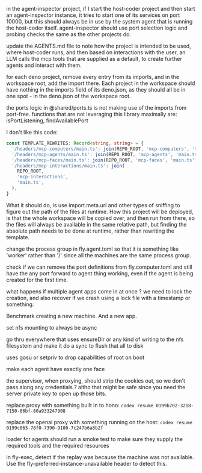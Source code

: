 in the agent-inspector project, if I start the host-coder project and then start
an agent-inspector instance, it tries to start one of its services on port
10000, but this should always be in use by the system agent that is running the
host-coder itself. agent-inspector should use port selection logic and probing
checks the same as the other projects do.

update the AGENTS.md file to note how the project is intended to be used, where
host-coder runs, and then based on interactions with the user, an LLM calls the
mcp tools that are supplied as a default, to create further agents and interact
with them.

for each deno project, remove every entry from its imports, and in the workspace
root, add the import there. Each project in the workspace should have nothing in
the imports field of its deno.json, as they should all be in one spot - in the
deno.json of the workspace root.

the ports logic in @shared/ports.ts is not making use of the imports from
port-free. functions that are not leveraging this library maximally are:
isPortListening, findAvailablePort

I don't like this code:

```ts
const TEMPLATE_REWRITES: Record<string, string> = {
  '/headers/mcp-computers/main.ts': join(REPO_ROOT, 'mcp-computers', 'main.ts'),
  '/headers/mcp-agents/main.ts': join(REPO_ROOT, 'mcp-agents', 'main.ts'),
  '/headers/mcp-faces/main.ts': join(REPO_ROOT, 'mcp-faces', 'main.ts'),
  '/headers/mcp-interactions/main.ts': join(
    REPO_ROOT,
    'mcp-interactions',
    'main.ts',
  ),
}
```

What it should do, is use import.meta.url and other types of sniffing to figure
out the path of the files at runtime. How this project will be deployed, is that
the whole workspace will be copied over, and then run from there, so the files
will always be available in the same relative path, but finding the absolute
path needs to be done at runtime, rather than rewriting the template.

change the process group in fly.agent.toml so that it is something like 'worker'
rather than '/' since all the machines are the same process group.

check if we can remove the port definitions from fly.computer.toml and still
have the any port forward to agent thing working, even if the agent is being
created for the first time.

what happens if multiple agent apps come in at once ? we need to lock the
creation, and also recover if we crash using a lock file with a timestamp or
something.

Benchmark creating a new machine. And a new app.

set nfs mounting to always be async

go thru everywhere that uses ensureDir or any kind of writing to the nfs
filesystem and make it do a sync to flush that all to disk

uses gosu or setpriv to drop capabilities of root on boot

make each agent have exactly one face

the supervisor, when proxying, should strip the cookies out, so we don't pass
along any credentials ? altho that might be safe since you need the server
private key to open up those bits.

replace proxy with something built in to hono:
`codex resume 0199b702-3218-7150-86bf-80a933247908`

replace the openai proxy with something running on the host:
`codex resume 0199c063-78f0-7390-9100-7c247b6a8b2f`

loader for agents should run a smoke test to make sure they supply the required
tools and the required resources

in fly-exec, detect if the replay was because the machine was not available. Use
the fly-preferred-instance-unavailable header to detect this.
